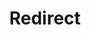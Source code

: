 ﻿---
layout: src/layouts/Redirect.astro
title: Redirect
redirect: /docs/support/process-dumps
pubDate:  2023-01-01
navSearch: false
navSitemap: false
navMenu: false
---
